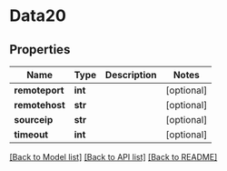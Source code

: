 # Data20

## Properties
Name | Type | Description | Notes
------------ | ------------- | ------------- | -------------
**remoteport** | **int** |  | [optional] 
**remotehost** | **str** |  | [optional] 
**sourceip** | **str** |  | [optional] 
**timeout** | **int** |  | [optional] 

[[Back to Model list]](../README.md#documentation-for-models) [[Back to API list]](../README.md#documentation-for-api-endpoints) [[Back to README]](../README.md)


